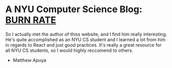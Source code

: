 # A NYU Computer Science Blog: [BURN RATE](https://blog.torchnyu.com/)

So I actually met the author of thiss website, and I find him really interesting. He's quite accomplished as an NYU CS student and I learned a lot from him in regards to React and just good practices. It's really a great resource for all NYU CS students, so I would highly reccomend to others.

- Matthew Apuya
